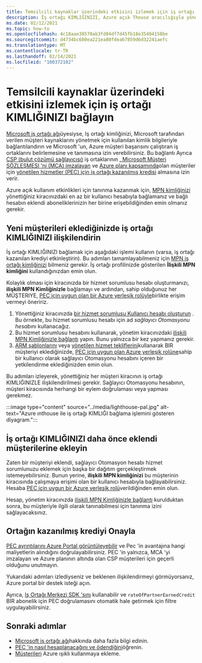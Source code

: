 ```yaml
---
title: Temsilcili kaynaklar üzerindeki etkisini izlemek için iş ortağı KIMLIĞINIZI bağlayın
description: İş ortağı KIMLIĞINIZI, Azure açık Thouse aracılığıyla yönettiğiniz müşteri kaynaklarında iş ortağı kazanılan kredisi (PEC) alacak şekilde ilişkilendirmeyi öğrenin.
ms.date: 02/12/2021
ms.topic: how-to
ms.openlocfilehash: 4c18aae38570ab3fd84df7d45fb18e35404158be
ms.sourcegitcommit: d4734bc680ea221ea80fdea67859d6d32241aefc
ms.translationtype: MT
ms.contentlocale: tr-TR
ms.lasthandoff: 02/14/2021
ms.locfileid: "100372102"
---
```

# <a name="link-your-partner-id-to-track-your-impact-on-delegated-resources"></a>Temsilcili kaynaklar üzerindeki etkisini izlemek için iş ortağı KIMLIĞINIZI bağlayın 

[Microsoft iş ortağı ağı](https://partner.microsoft.com/)üyesiyse, Iş ortağı kimliğinizi, Microsoft tarafından verilen müşteri kaynaklarını yönetmek için kullanılan kimlik bilgileriyle bağlantılandırın ve Microsoft 'un, Azure müşteri başarısını çalıştıran iş ortaklarını belirlemesine ve tanımasına izin verebilirsiniz. Bu bağlantı Ayrıca [CSP (bulut çözümü sağlayıcısı)](/partner-center/csp-overview) iş ortaklarının [, Microsoft Müşteri SÖZLEŞMESI 'ni (MCA) imzalayan](/partner-center/confirm-customer-agreement) ve [Azure planı kapsamında](/partner-center/azure-plan-get-started)olan müşteriler için [yönetilen hizmetler (PEC) için iş ortağı kazanılmış kredisi](/partner-center/partner-earned-credit) almasına izin verir.

Azure açık kullanım etkinlikleri için tanınma kazanmak için, [MPN kimliğinizi](../../cost-management-billing/manage/link-partner-id.md) yönettiğiniz kiracınızdaki en az bir kullanıcı hesabıyla bağlamanız ve bağlı hesabın eklendi aboneliklerinizin her birine erişebildiğinden emin olmanız gerekir.

## <a name="associate-your-partner-id-when-you-onboard-new-customers"></a>Yeni müşterileri eklediğinizde iş ortağı KIMLIĞINIZI ilişkilendirin

İş ortağı KIMLIĞINIZI bağlamak için aşağıdaki işlemi kullanın (varsa, iş ortağı kazanılan krediyi etkinleştirin). Bu adımları tamamlayabilmeniz için [MPN iş ortağı kimliğinizi](/partner-center/partner-center-account-setup#locate-your-mpn-id) bilmeniz gerekir. İş ortağı profilinizde gösterilen **İlişkili MPN kimliğini** kullandığınızdan emin olun.

Kolaylık olması için kiracınızda bir hizmet sorumlusu hesabı oluşturmanızı, **ilişkili MPN Kimliğinizle** bağlamayı ve ardından, sahip olduğunuz her MÜŞTERIYE, [PEC için uygun olan bir Azure yerleşik rolüyle](/partner-center/azure-roles-perms-pec)birlikte erişim vermeyi öneririz.

1. Yönettiğiniz kiracınızda [bir hizmet sorumlusu Kullanıcı hesabı oluşturun](../../active-directory/develop/howto-authenticate-service-principal-powershell.md) . Bu örnekte, bu hizmet sorumlusu hesabı için ad *sağlayıcı Otomasyonu hesabını* kullanacağız.
1. Bu hizmet sorumlusu hesabını kullanarak, yönetim kiracınızdaki [ilişkili MPN Kimliğinizle bağlantı](../../cost-management-billing/manage/link-partner-id.md#link-to-a-partner-id) yapın. Bunu yalnızca bir kez yapmanız gerekir.
1. [ARM şablonlarını](onboard-customer.md) veya [yönetilen hizmet tekliflerini](publish-managed-services-offers.md)kullanarak BIR müşteriyi eklediğinizde, [PEC için uygun olan Azure yerleşik rolüne](/partner-center/azure-roles-perms-pec)sahip bir kullanıcı olarak sağlayıcı Otomasyonu hesabını içeren bir yetkilendirme eklediğinizden emin olun.

Bu adımları izleyerek, yönettiğiniz her müşteri kiracının iş ortağı KIMLIĞINIZLE ilişkilendirilmesi gerekir. Sağlayıcı Otomasyonu hesabının, müşteri kiracısında herhangi bir eylem doğrulaması veya yapması gerekmez.

:::image type="content" source="../media/lighthouse-pal.jpg" alt-text="Azure ınthouse ile iş ortağı KIMLIĞI bağlama işlemini gösteren diyagram.":::

## <a name="add-your-partner-id-to-previously-onboarded-customers"></a>İş ortağı KIMLIĞINIZI daha önce eklendi müşterilerine ekleyin

Zaten bir müşteriyi eklendi, sağlayıcı Otomasyon hesabı hizmet sorumlunuzu eklemek için başka bir dağıtım gerçekleştirmek istemeyebilirsiniz. Bunun yerine, **ilişkili MPN kimliğinizi** bu müşterinin kiracısında çalışmaya erişimi olan bir kullanıcı hesabıyla bağlayabilirsiniz. Hesaba [PEC için uygun bir Azure yerleşik rolü](/partner-center/azure-roles-perms-pec)verildiğinden emin olun.

Hesap, yönetim kiracınızda [ilişkili MPN Kimliğinizle bağlantı](../../cost-management-billing/manage/link-partner-id.md#link-to-a-partner-id) kurulduktan sonra, bu müşteriyle ilgili olarak tanınabilmesi için tanınma izini sağlayacaksınız.

## <a name="confirm-partner-earned-credit"></a>Ortağın kazanılmış krediyi Onayla

[PEC ayrıntılarını Azure Portal görüntüleyebilir](/partner-center/partner-earned-credit-explanation#azure-cost-management) ve Pec 'in avantajına hangi maliyetlerin alındığını doğrulayabilirsiniz. PEC 'in yalnızca, MCA 'yi imzalayan ve Azure planının altında olan CSP müşterileri için geçerli olduğunu unutmayın.

Yukarıdaki adımları izlediyseniz ve beklenen ilişkilendirmeyi görmüyorsanız, Azure portal bir destek isteği açın.

Ayrıca, [Iş Ortağı Merkezi SDK 'sını](/partner-center/develop/get-invoice-unbilled-consumption-lineitems) kullanabilir ve `rateOfPartnerEarnedCredit` BIR abonelik için PEC doğrulamasını otomatik hale getirmek için filtre uygulayabilirsiniz.

## <a name="next-steps"></a>Sonraki adımlar

- [Microsoft iş ortağı ağı](/partner-center/mpn-overview)hakkında daha fazla bilgi edinin.
- [PEC 'in nasıl hesaplanacağını ve ödendiğini](/partner-center/partner-earned-credit-explanation)öğrenin.
- [Müşterileri](onboard-customer.md) Azure ışıklı kullanmaya ekleme.